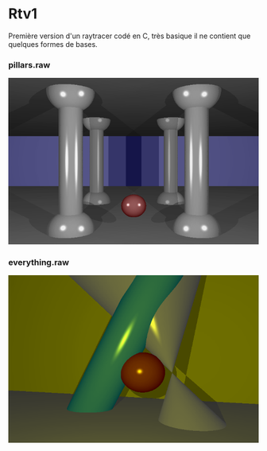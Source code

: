 # Rtv1

Première version d'un raytracer codé en C, très basique il ne contient que quelques formes de bases.

### pillars.raw

![alt tag](https://github.com/fdel-car/RTv1/blob/master/img/pillars.png)

### everything.raw

![alt tag](https://github.com/fdel-car/RTv1/blob/master/img/everything.png)
